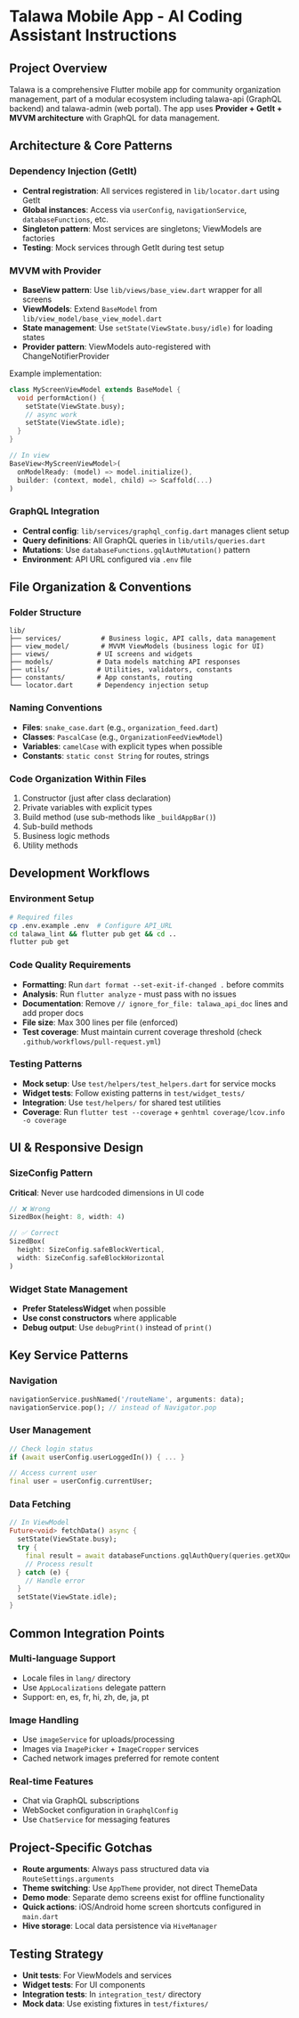 # Talawa Mobile App - AI Coding Assistant Instructions

## Project Overview
Talawa is a comprehensive Flutter mobile app for community organization management, part of a modular ecosystem including talawa-api (GraphQL backend) and talawa-admin (web portal). The app uses **Provider + GetIt + MVVM architecture** with GraphQL for data management.

## Architecture & Core Patterns

### Dependency Injection (GetIt)
- **Central registration**: All services registered in `lib/locator.dart` using GetIt
- **Global instances**: Access via `userConfig`, `navigationService`, `databaseFunctions`, etc.
- **Singleton pattern**: Most services are singletons; ViewModels are factories
- **Testing**: Mock services through GetIt during test setup

### MVVM with Provider
- **BaseView pattern**: Use `lib/views/base_view.dart` wrapper for all screens
- **ViewModels**: Extend `BaseModel` from `lib/view_model/base_view_model.dart`
- **State management**: Use `setState(ViewState.busy/idle)` for loading states
- **Provider pattern**: ViewModels auto-registered with ChangeNotifierProvider

Example implementation:
```dart
class MyScreenViewModel extends BaseModel {
  void performAction() {
    setState(ViewState.busy);
    // async work
    setState(ViewState.idle);
  }
}

// In view
BaseView<MyScreenViewModel>(
  onModelReady: (model) => model.initialize(),
  builder: (context, model, child) => Scaffold(...)
)
```

### GraphQL Integration
- **Central config**: `lib/services/graphql_config.dart` manages client setup
- **Query definitions**: All GraphQL queries in `lib/utils/queries.dart`
- **Mutations**: Use `databaseFunctions.gqlAuthMutation()` pattern
- **Environment**: API URL configured via `.env` file

## File Organization & Conventions

### Folder Structure
```
lib/
├── services/          # Business logic, API calls, data management
├── view_model/        # MVVM ViewModels (business logic for UI)
├── views/            # UI screens and widgets
├── models/           # Data models matching API responses
├── utils/            # Utilities, validators, constants
├── constants/        # App constants, routing
└── locator.dart      # Dependency injection setup
```

### Naming Conventions
- **Files**: `snake_case.dart` (e.g., `organization_feed.dart`)
- **Classes**: `PascalCase` (e.g., `OrganizationFeedViewModel`)
- **Variables**: `camelCase` with explicit types when possible
- **Constants**: `static const String` for routes, strings

### Code Organization Within Files
1. Constructor (just after class declaration)
2. Private variables with explicit types
3. Build method (use sub-methods like `_buildAppBar()`)
4. Sub-build methods
5. Business logic methods
6. Utility methods

## Development Workflows

### Environment Setup
```bash
# Required files
cp .env.example .env  # Configure API_URL
cd talawa_lint && flutter pub get && cd ..
flutter pub get
```

### Code Quality Requirements
- **Formatting**: Run `dart format --set-exit-if-changed .` before commits
- **Analysis**: Run `flutter analyze` - must pass with no issues
- **Documentation**: Remove `// ignore_for_file: talawa_api_doc` lines and add proper docs
- **File size**: Max 300 lines per file (enforced)
- **Test coverage**: Must maintain current coverage threshold (check `.github/workflows/pull-request.yml`)

### Testing Patterns
- **Mock setup**: Use `test/helpers/test_helpers.dart` for service mocks
- **Widget tests**: Follow existing patterns in `test/widget_tests/`
- **Integration**: Use `test/helpers/` for shared test utilities
- **Coverage**: Run `flutter test --coverage` + `genhtml coverage/lcov.info -o coverage`

## UI & Responsive Design

### SizeConfig Pattern
**Critical**: Never use hardcoded dimensions in UI code
```dart
// ❌ Wrong
SizedBox(height: 8, width: 4)

// ✅ Correct
SizedBox(
  height: SizeConfig.safeBlockVertical,
  width: SizeConfig.safeBlockHorizontal
)
```

### Widget State Management
- **Prefer StatelessWidget** when possible
- **Use const constructors** where applicable
- **Debug output**: Use `debugPrint()` instead of `print()`

## Key Service Patterns

### Navigation
```dart
navigationService.pushNamed('/routeName', arguments: data);
navigationService.pop(); // instead of Navigator.pop
```

### User Management
```dart
// Check login status
if (await userConfig.userLoggedIn()) { ... }

// Access current user
final user = userConfig.currentUser;
```

### Data Fetching
```dart
// In ViewModel
Future<void> fetchData() async {
  setState(ViewState.busy);
  try {
    final result = await databaseFunctions.gqlAuthQuery(queries.getXQuery);
    // Process result
  } catch (e) {
    // Handle error
  }
  setState(ViewState.idle);
}
```

## Common Integration Points

### Multi-language Support
- Locale files in `lang/` directory
- Use `AppLocalizations` delegate pattern
- Support: en, es, fr, hi, zh, de, ja, pt

### Image Handling
- Use `imageService` for uploads/processing
- Images via `ImagePicker` + `ImageCropper` services
- Cached network images preferred for remote content

### Real-time Features
- Chat via GraphQL subscriptions
- WebSocket configuration in `GraphqlConfig`
- Use `ChatService` for messaging features

## Project-Specific Gotchas

- **Route arguments**: Always pass structured data via `RouteSettings.arguments`
- **Theme switching**: Use `AppTheme` provider, not direct ThemeData
- **Demo mode**: Separate demo screens exist for offline functionality
- **Quick actions**: iOS/Android home screen shortcuts configured in `main.dart`
- **Hive storage**: Local data persistence via `HiveManager`

## Testing Strategy
- **Unit tests**: For ViewModels and services
- **Widget tests**: For UI components
- **Integration tests**: In `integration_test/` directory
- **Mock data**: Use existing fixtures in `test/fixtures/`